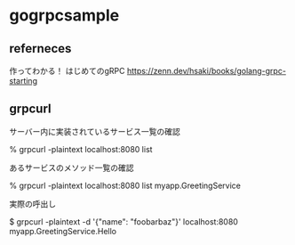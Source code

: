gogrpcsample
===============

referneces
----------
作ってわかる！ はじめてのgRPC
https://zenn.dev/hsaki/books/golang-grpc-starting


grpcurl
--------

サーバー内に実装されているサービス一覧の確認

% grpcurl -plaintext localhost:8080 list

あるサービスのメソッド一覧の確認

% grpcurl -plaintext localhost:8080 list myapp.GreetingService

実際の呼出し

$ grpcurl -plaintext -d '{"name": "foobarbaz"}' localhost:8080 myapp.GreetingService.Hello
